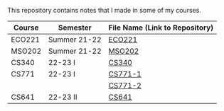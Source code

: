 This repository contains notes that I made in some of my courses.


|Course|Semester|File Name (Link to Repository)|
| --- | --- | --- |
| ECO221 | Summer 21-22 | [ECO221](./ECO221.pdf) |
| MSO202 | Summer 21-22 | [MSO202](./MSO202.pdf) |
| CS340 | 22-23 I | [CS340](https://github.com/cliche-niche/CS340) |
| CS771 | 22-23 I | [CS771-1](https://github.com/cliche-niche/CS771) |
| | | [CS771-2](https://github.com/cliche-niche/CS771) |
| CS641 | 22-23 II | [CS641](https://github.com/cliche-niche/CS641) |